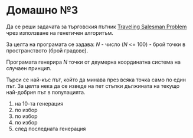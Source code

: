 # Домашно №3
Да се реши задачата за търговския пътник [Traveling Salesman Problem](https://en.wikipedia.org/wiki/Travelling_salesman_problem) чрез използване на генетичен алгоритъм.

За целта на програмата се задава: *N* - число (*N* <= 100) - брой точки в пространството (брой градове).

Програмата генерира *N* точки от двумерна координатна система на случаен принцип.

Търси се най-къс път, който да минава през всяка точка само по един път. За целта нека да се изведе на пет стъпки дължината на текущо най-добрия път в популацията.

1. на 10-та генерация
2. по избор
3. по избор
4. по избор
5. след последната генерация
